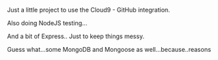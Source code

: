 <p>Just a little project to use the Cloud9 - GitHub integration.</p>
<p>Also doing NodeJS testing...</p>
<p>And a bit of Express.. Just to keep things messy.</p>
<p>Guess what...some MongoDB and Mongoose as well...because..reasons</p>
